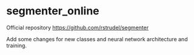 # segmenter_online

Official repository https://github.com/rstrudel/segmenter

Add some changes for new classes and neural network architecture and training. 
        
        
